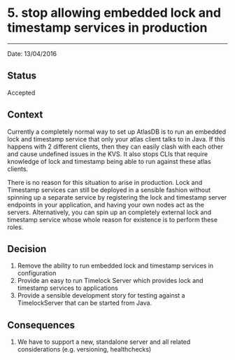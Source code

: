 # 5. stop allowing embedded lock and timestamp services in production
*********************************************************************

Date: 13/04/2016

## Status

Accepted

## Context

Currently a completely normal way to set up AtlasDB is to run an embedded lock and timestamp service that only your atlas client talks to in Java. If this happens with 2 different clients, then they can easily clash with each other and cause undefined issues in the KVS. It also stops CLIs that require knowledge of lock and timestamp being able to run against these atlas clients.

There is no reason for this situation to arise in production. Lock and Timestamp services can still be deployed in a sensible fashion without spinning up a separate service by registering the lock and timestamp server endpoints in your application, and having your own nodes act as the servers. Alternatively, you can spin up an completely external lock and timestamp service whose whole reason for existence is to perform these roles.

## Decision

1. Remove the ability to run embedded lock and timestamp services in configuration
2. Provide an easy to run Timelock Server which provides lock and timestamp services to applications
3. Provide a sensible development story for testing against a TimelockServer that can be started from Java.

## Consequences

1. We have to support a new, standalone server and all related considerations (e.g. versioning, healthchecks)
